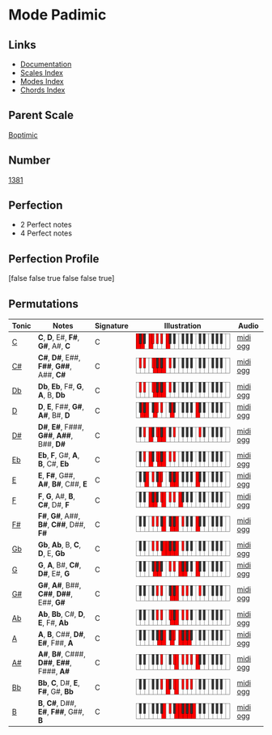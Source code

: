 # Mode Padimic

## Links

- [Documentation](index.md)
- [Scales Index](Scales.md)
- [Modes Index](Modes.md)
- [Chords Index](Chords.md)

## Parent Scale

[Boptimic](ScaleBoptimic.md)

## Number

[1381](https://ianring.com/musictheory/scales/1381)

## Perfection

- 2 Perfect notes
- 4 Perfect notes

## Perfection Profile

[false false true false false true]

## Permutations

| Tonic | Notes | Signature | Illustration | Audio |
|-------|-------|-----------|--------------|-------|
| [C](ModeCNaturalPadimic.md) | **C**, **D**, E#, **F#**, **G#**, A#, **C** | C | ![CNaturalPadimic](ModeCNaturalPadimic.png) | [midi](ModeCNaturalPadimic.mid) [ogg](ModeCNaturalPadimic.ogg) |
| [C#](ModeCSharpPadimic.md) | **C#**, **D#**, E##, **F##**, **G##**, A##, **C#** | C | ![CSharpPadimic](ModeCSharpPadimic.png) | [midi](ModeCSharpPadimic.mid) [ogg](ModeCSharpPadimic.ogg) |
| [Db](ModeDFlatPadimic.md) | **Db**, **Eb**, F#, **G**, **A**, B, **Db** | C | ![DFlatPadimic](ModeDFlatPadimic.png) | [midi](ModeDFlatPadimic.mid) [ogg](ModeDFlatPadimic.ogg) |
| [D](ModeDNaturalPadimic.md) | **D**, **E**, F##, **G#**, **A#**, B#, **D** | C | ![DNaturalPadimic](ModeDNaturalPadimic.png) | [midi](ModeDNaturalPadimic.mid) [ogg](ModeDNaturalPadimic.ogg) |
| [D#](ModeDSharpPadimic.md) | **D#**, **E#**, F###, **G##**, **A##**, B##, **D#** | C | ![DSharpPadimic](ModeDSharpPadimic.png) | [midi](ModeDSharpPadimic.mid) [ogg](ModeDSharpPadimic.ogg) |
| [Eb](ModeEFlatPadimic.md) | **Eb**, **F**, G#, **A**, **B**, C#, **Eb** | C | ![EFlatPadimic](ModeEFlatPadimic.png) | [midi](ModeEFlatPadimic.mid) [ogg](ModeEFlatPadimic.ogg) |
| [E](ModeENaturalPadimic.md) | **E**, **F#**, G##, **A#**, **B#**, C##, **E** | C | ![ENaturalPadimic](ModeENaturalPadimic.png) | [midi](ModeENaturalPadimic.mid) [ogg](ModeENaturalPadimic.ogg) |
| [F](ModeFNaturalPadimic.md) | **F**, **G**, A#, **B**, **C#**, D#, **F** | C | ![FNaturalPadimic](ModeFNaturalPadimic.png) | [midi](ModeFNaturalPadimic.mid) [ogg](ModeFNaturalPadimic.ogg) |
| [F#](ModeFSharpPadimic.md) | **F#**, **G#**, A##, **B#**, **C##**, D##, **F#** | C | ![FSharpPadimic](ModeFSharpPadimic.png) | [midi](ModeFSharpPadimic.mid) [ogg](ModeFSharpPadimic.ogg) |
| [Gb](ModeGFlatPadimic.md) | **Gb**, **Ab**, B, **C**, **D**, E, **Gb** | C | ![GFlatPadimic](ModeGFlatPadimic.png) | [midi](ModeGFlatPadimic.mid) [ogg](ModeGFlatPadimic.ogg) |
| [G](ModeGNaturalPadimic.md) | **G**, **A**, B#, **C#**, **D#**, E#, **G** | C | ![GNaturalPadimic](ModeGNaturalPadimic.png) | [midi](ModeGNaturalPadimic.mid) [ogg](ModeGNaturalPadimic.ogg) |
| [G#](ModeGSharpPadimic.md) | **G#**, **A#**, B##, **C##**, **D##**, E##, **G#** | C | ![GSharpPadimic](ModeGSharpPadimic.png) | [midi](ModeGSharpPadimic.mid) [ogg](ModeGSharpPadimic.ogg) |
| [Ab](ModeAFlatPadimic.md) | **Ab**, **Bb**, C#, **D**, **E**, F#, **Ab** | C | ![AFlatPadimic](ModeAFlatPadimic.png) | [midi](ModeAFlatPadimic.mid) [ogg](ModeAFlatPadimic.ogg) |
| [A](ModeANaturalPadimic.md) | **A**, **B**, C##, **D#**, **E#**, F##, **A** | C | ![ANaturalPadimic](ModeANaturalPadimic.png) | [midi](ModeANaturalPadimic.mid) [ogg](ModeANaturalPadimic.ogg) |
| [A#](ModeASharpPadimic.md) | **A#**, **B#**, C###, **D##**, **E##**, F###, **A#** | C | ![ASharpPadimic](ModeASharpPadimic.png) | [midi](ModeASharpPadimic.mid) [ogg](ModeASharpPadimic.ogg) |
| [Bb](ModeBFlatPadimic.md) | **Bb**, **C**, D#, **E**, **F#**, G#, **Bb** | C | ![BFlatPadimic](ModeBFlatPadimic.png) | [midi](ModeBFlatPadimic.mid) [ogg](ModeBFlatPadimic.ogg) |
| [B](ModeBNaturalPadimic.md) | **B**, **C#**, D##, **E#**, **F##**, G##, **B** | C | ![BNaturalPadimic](ModeBNaturalPadimic.png) | [midi](ModeBNaturalPadimic.mid) [ogg](ModeBNaturalPadimic.ogg) |
